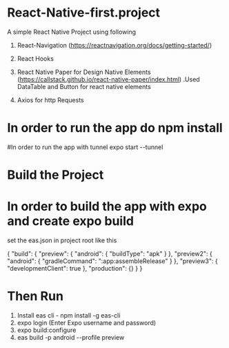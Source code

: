 # React-Native-first.project

A simple React Native Project using following

1. React-Navigation (https://reactnavigation.org/docs/getting-started/)

2. React Hooks

3. React Native Paper for Design Native Elements (https://callstack.github.io/react-native-paper/index.html) .Used DataTable and Button for react native elements

4. Axios for http Requests

# In order to run the app do npm install

#In order to run the app with tunnel expo start --tunnel


# Build the Project
# In order to build the app with expo and create expo build
  set the eas.json in project root like this
  
  {
    "build": {
      "preview": {
        "android": {
          "buildType": "apk"
        }
      },
      "preview2": {
        "android": {
          "gradleCommand": ":app:assembleRelease"
        }
      },
      "preview3": {
        "developmentClient": true
      },
      "production": {}
    }
  }
  
 # Then Run
 1. Install eas cli - npm install -g eas-cli
 2. expo login (Enter Expo username and password)
 3. expo build:configure
 4. eas build -p android --profile preview

